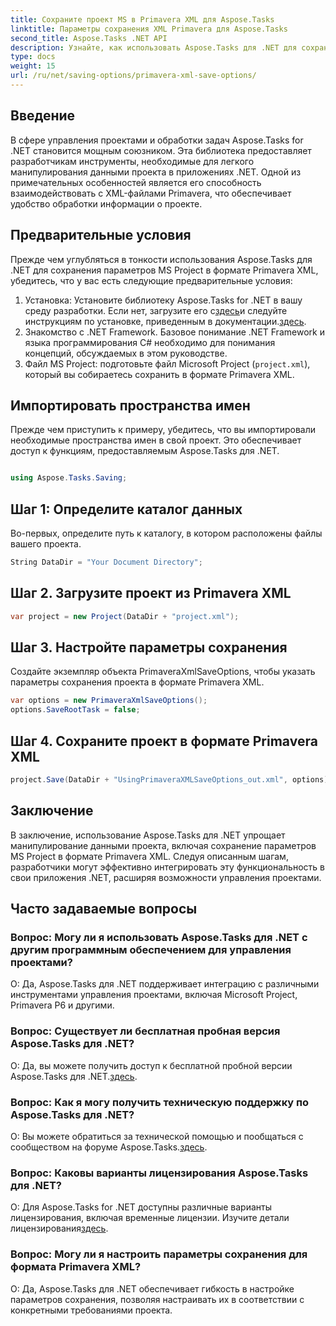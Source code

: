 ```yaml
---
title: Сохраните проект MS в Primavera XML для Aspose.Tasks
linktitle: Параметры сохранения XML Primavera для Aspose.Tasks
second_title: Aspose.Tasks .NET API
description: Узнайте, как использовать Aspose.Tasks для .NET для сохранения параметров MS Project в формате Primavera XML. Расширьте возможности управления проектами без особых усилий.
type: docs
weight: 15
url: /ru/net/saving-options/primavera-xml-save-options/
---
```

## Введение
В сфере управления проектами и обработки задач Aspose.Tasks for .NET становится мощным союзником. Эта библиотека предоставляет разработчикам инструменты, необходимые для легкого манипулирования данными проекта в приложениях .NET. Одной из примечательных особенностей является его способность взаимодействовать с XML-файлами Primavera, что обеспечивает удобство обработки информации о проекте.
## Предварительные условия
Прежде чем углубляться в тонкости использования Aspose.Tasks для .NET для сохранения параметров MS Project в формате Primavera XML, убедитесь, что у вас есть следующие предварительные условия:
1.  Установка: Установите библиотеку Aspose.Tasks for .NET в вашу среду разработки. Если нет, загрузите его с[здесь](https://releases.aspose.com/tasks/net/)и следуйте инструкциям по установке, приведенным в документации.[здесь](https://reference.aspose.com/tasks/net/).
2. Знакомство с .NET Framework. Базовое понимание .NET Framework и языка программирования C# необходимо для понимания концепций, обсуждаемых в этом руководстве.
3. Файл MS Project: подготовьте файл Microsoft Project (`project.xml`), который вы собираетесь сохранить в формате Primavera XML.

## Импортировать пространства имен
Прежде чем приступить к примеру, убедитесь, что вы импортировали необходимые пространства имен в свой проект. Это обеспечивает доступ к функциям, предоставляемым Aspose.Tasks для .NET.

```csharp

using Aspose.Tasks.Saving;
```

## Шаг 1: Определите каталог данных
Во-первых, определите путь к каталогу, в котором расположены файлы вашего проекта.
```csharp
String DataDir = "Your Document Directory";
```
## Шаг 2. Загрузите проект из Primavera XML
```csharp
var project = new Project(DataDir + "project.xml");
```
## Шаг 3. Настройте параметры сохранения
Создайте экземпляр объекта PrimaveraXmlSaveOptions, чтобы указать параметры сохранения проекта в формате Primavera XML.
```csharp
var options = new PrimaveraXmlSaveOptions();
options.SaveRootTask = false;
```
## Шаг 4. Сохраните проект в формате Primavera XML
```csharp
project.Save(DataDir + "UsingPrimaveraXMLSaveOptions_out.xml", options);
```

## Заключение
В заключение, использование Aspose.Tasks для .NET упрощает манипулирование данными проекта, включая сохранение параметров MS Project в формате Primavera XML. Следуя описанным шагам, разработчики могут эффективно интегрировать эту функциональность в свои приложения .NET, расширяя возможности управления проектами.
## Часто задаваемые вопросы
### Вопрос: Могу ли я использовать Aspose.Tasks для .NET с другим программным обеспечением для управления проектами?
О: Да, Aspose.Tasks для .NET поддерживает интеграцию с различными инструментами управления проектами, включая Microsoft Project, Primavera P6 и другими.
### Вопрос: Существует ли бесплатная пробная версия Aspose.Tasks для .NET?
 О: Да, вы можете получить доступ к бесплатной пробной версии Aspose.Tasks для .NET.[здесь](https://releases.aspose.com/).
### Вопрос: Как я могу получить техническую поддержку по Aspose.Tasks для .NET?
 О: Вы можете обратиться за технической помощью и пообщаться с сообществом на форуме Aspose.Tasks.[здесь](https://forum.aspose.com/c/tasks/15).
### Вопрос: Каковы варианты лицензирования Aspose.Tasks для .NET?
 О: Для Aspose.Tasks for .NET доступны различные варианты лицензирования, включая временные лицензии. Изучите детали лицензирования[здесь](https://purchase.aspose.com/buy).
### Вопрос: Могу ли я настроить параметры сохранения для формата Primavera XML?
О: Да, Aspose.Tasks для .NET обеспечивает гибкость в настройке параметров сохранения, позволяя настраивать их в соответствии с конкретными требованиями проекта.
